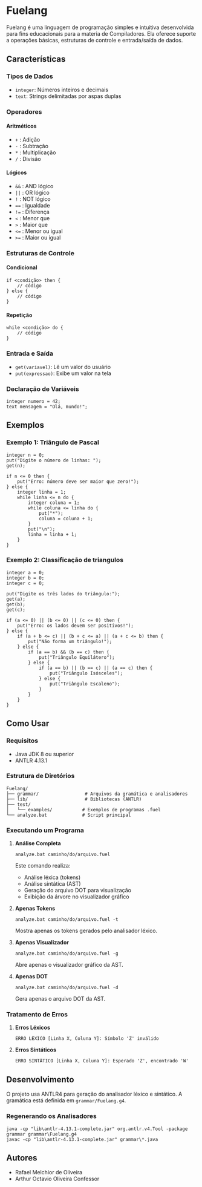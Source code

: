 # Fuelang

Fuelang é uma linguagem de programação simples e intuitiva desenvolvida para fins educacionais para a materia de Compiladores. Ela oferece suporte a operações básicas, estruturas de controle e entrada/saída de dados.

## Características

### Tipos de Dados
- `integer`: Números inteiros e decimais
- `text`: Strings delimitadas por aspas duplas

### Operadores

#### Aritméticos
- `+` : Adição
- `-` : Subtração
- `*` : Multiplicação
- `/` : Divisão

#### Lógicos
- `&&` : AND lógico
- `||` : OR lógico
- `!` : NOT lógico
- `==` : Igualdade
- `!=` : Diferença
- `<` : Menor que
- `>` : Maior que
- `<=` : Menor ou igual
- `>=` : Maior ou igual

### Estruturas de Controle

#### Condicional
```
if <condição> then {
    // código
} else {
    // código
}
```

#### Repetição
```
while <condição> do {
    // código
}
```

### Entrada e Saída
- `get(variavel)`: Lê um valor do usuário
- `put(expressao)`: Exibe um valor na tela

### Declaração de Variáveis
```
integer numero = 42;
text mensagem = "Olá, mundo!";
```

## Exemplos

### Exemplo 1: Triângulo de Pascal
```
integer n = 0;
put("Digite o número de linhas: ");
get(n);

if n <= 0 then {
    put("Erro: número deve ser maior que zero!");
} else {
    integer linha = 1;
    while linha <= n do {
        integer coluna = 1;
        while coluna <= linha do {
            put("*");
            coluna = coluna + 1;
        }
        put("\n");
        linha = linha + 1;
    }
}
```
### Exemplo 2: Classificação de triangulos
```
integer a = 0;
integer b = 0;
integer c = 0;

put("Digite os três lados do triângulo:");
get(a);
get(b);
get(c);

if (a <= 0) || (b <= 0) || (c <= 0) then {
    put("Erro: os lados devem ser positivos!");
} else {
    if (a + b <= c) || (b + c <= a) || (a + c <= b) then {
        put("Não forma um triângulo!");
    } else {
        if (a == b) && (b == c) then {
            put("Triângulo Equilátero");
        } else {
            if (a == b) || (b == c) || (a == c) then {
                put("Triângulo Isósceles");
            } else {
                put("Triângulo Escaleno");
            }
        }
    }
}
```
## Como Usar

### Requisitos
- Java JDK 8 ou superior
- ANTLR 4.13.1

### Estrutura de Diretórios
```
Fuelang/
├── grammar/                 # Arquivos da gramática e analisadores
├── lib/                     # Bibliotecas (ANTLR)
├── test/
│   └── examples/           # Exemplos de programas .fuel
└── analyze.bat             # Script principal
```

### Executando um Programa

1. **Análise Completa**
   ```batch
   analyze.bat caminho/do/arquivo.fuel
   ```
   Este comando realiza:
   - Análise léxica (tokens)
   - Análise sintática (AST)
   - Geração do arquivo DOT para visualização
   - Exibição da árvore no visualizador gráfico

2. **Apenas Tokens**
   ```batch
   analyze.bat caminho/do/arquivo.fuel -t
   ```
   Mostra apenas os tokens gerados pelo analisador léxico.

3. **Apenas Visualizador**
   ```batch
   analyze.bat caminho/do/arquivo.fuel -g
   ```
   Abre apenas o visualizador gráfico da AST.

4. **Apenas DOT**
   ```batch
   analyze.bat caminho/do/arquivo.fuel -d
   ```
   Gera apenas o arquivo DOT da AST.

### Tratamento de Erros

1. **Erros Léxicos**
   ```
   ERRO LÉXICO [Linha X, Coluna Y]: Símbolo 'Z' inválido
   ```

2. **Erros Sintáticos**
   ```
   ERRO SINTÁTICO [Linha X, Coluna Y]: Esperado 'Z', encontrado 'W'
   ```

## Desenvolvimento

O projeto usa ANTLR4 para geração do analisador léxico e sintático. A gramática está definida em `grammar/Fuelang.g4`.

### Regenerando os Analisadores
```batch
java -cp "lib\antlr-4.13.1-complete.jar" org.antlr.v4.Tool -package grammar grammar\Fuelang.g4
javac -cp "lib\antlr-4.13.1-complete.jar" grammar\*.java
```

## Autores

- Rafael Melchior de Oliveira
- Arthur Octavio Oliveira Confessor


